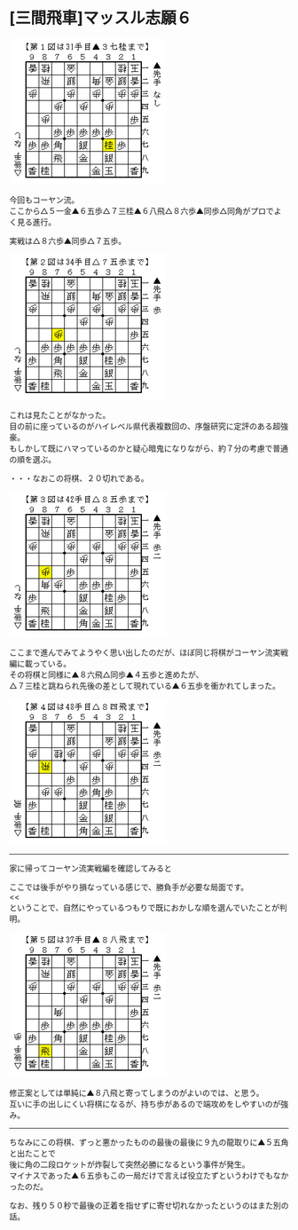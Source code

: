 # [三間飛車]マッスル志願６  

![](images/20160407223342.png)  

今回もコーヤン流。  
ここから△５一金▲６五歩△７三桂▲６八飛△８六歩▲同歩△同角がプロでよく見る進行。  

実戦は△８六歩▲同歩△７五歩。  

![](images/20160407223343.png)  

これは見たことがなかった。  
目の前に座っているのがハイレベル県代表複数回の、序盤研究に定評のある超強豪。  
もしかして既にハマっているのかと疑心暗鬼になりながら、約７分の考慮で普通の順を選ぶ。  

・・・なおこの将棋、２０切れである。  

![](images/20160407223344.png)  

ここまで進んでみてようやく思い出したのだが、ほぼ同じ将棋がコーヤン流実戦編に載っている。  
その将棋と同様に▲８六飛△同歩▲４五歩と進めたが、  
△７三桂と跳ねられ先後の差として現れている▲６五歩を衝かれてしまった。  

![](images/20160407223700.png)  

----------  

家に帰ってコーヤン流実戦編を確認してみると  
>>  
ここでは後手がやり損なっている感じで、勝負手が必要な局面です。  
<<  
ということで、自然にやっているつもりで既におかしな順を選んでいたことが判明。  

![](images/20160407223701.png)  

修正案としては単純に▲８八飛と寄ってしまうのがよいのでは、と思う。  
互いに手の出しにくい将棋になるが、持ち歩があるので端攻めをしやすいのが強み。  

----------  

ちなみにこの将棋、ずっと悪かったものの最後の最後に９九の龍取りに▲５五角と出たことで  
後に角の二段ロケットが炸裂して突然必勝になるという事件が発生。  
マイナスであった▲６五歩もこの一局だけで言えば役立たずというわけでもなかったのだ。  

なお、残り５０秒で最後の正着を指せずに寄せ切れなかったというのはまた別の話。  
